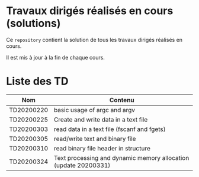 # Travaux dirigés réalisés en cours (solutions)

Ce `repository` contient la solution de tous les travaux dirigés réalisés en cours.

Il est mis à jour à la fin de chaque cours.

# Liste des TD

| Nom | Contenu |
|---|---|
| TD20200220 | basic usage of argc and argv |
| TD20200225 | Create and write data in a text file |
| TD20200303 | read data in a text file (fscanf and fgets)|
| TD20200305 | read/write text and binary file |
| TD20200310 | read binary file header in structure|
| TD20200324 | Text processing and  dynamic memory allocation (update 20200331)| 

